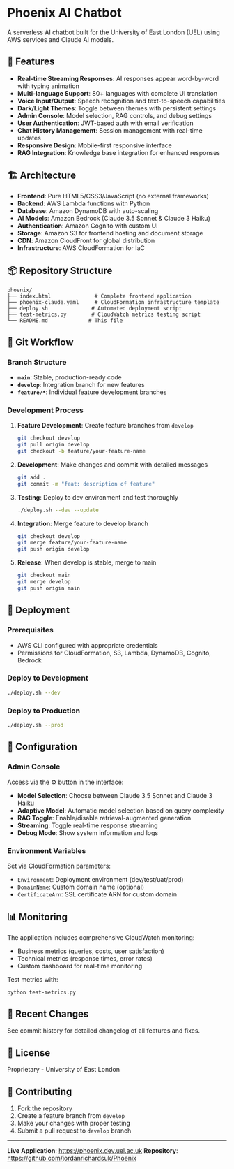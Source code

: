 # Phoenix AI Chatbot

A serverless AI chatbot built for the University of East London (UEL) using AWS services and Claude AI models.

## 🚀 Features

- **Real-time Streaming Responses**: AI responses appear word-by-word with typing animation
- **Multi-language Support**: 80+ languages with complete UI translation
- **Voice Input/Output**: Speech recognition and text-to-speech capabilities
- **Dark/Light Themes**: Toggle between themes with persistent settings
- **Admin Console**: Model selection, RAG controls, and debug settings
- **User Authentication**: JWT-based auth with email verification
- **Chat History Management**: Session management with real-time updates
- **Responsive Design**: Mobile-first responsive interface
- **RAG Integration**: Knowledge base integration for enhanced responses

## 🏗️ Architecture

- **Frontend**: Pure HTML5/CSS3/JavaScript (no external frameworks)
- **Backend**: AWS Lambda functions with Python
- **Database**: Amazon DynamoDB with auto-scaling
- **AI Models**: Amazon Bedrock (Claude 3.5 Sonnet & Claude 3 Haiku)
- **Authentication**: Amazon Cognito with custom UI
- **Storage**: Amazon S3 for frontend hosting and document storage
- **CDN**: Amazon CloudFront for global distribution
- **Infrastructure**: AWS CloudFormation for IaC

## 📦 Repository Structure

```
phoenix/
├── index.html              # Complete frontend application
├── phoenix-claude.yaml     # CloudFormation infrastructure template
├── deploy.sh              # Automated deployment script
├── test-metrics.py        # CloudWatch metrics testing script
└── README.md             # This file
```

## 🔄 Git Workflow

### Branch Structure
- **`main`**: Stable, production-ready code
- **`develop`**: Integration branch for new features
- **`feature/*`**: Individual feature development branches

### Development Process
1. **Feature Development**: Create feature branches from `develop`
   ```bash
   git checkout develop
   git pull origin develop
   git checkout -b feature/your-feature-name
   ```

2. **Development**: Make changes and commit with detailed messages
   ```bash
   git add .
   git commit -m "feat: description of feature"
   ```

3. **Testing**: Deploy to dev environment and test thoroughly
   ```bash
   ./deploy.sh --dev --update
   ```

4. **Integration**: Merge feature to develop branch
   ```bash
   git checkout develop
   git merge feature/your-feature-name
   git push origin develop
   ```

5. **Release**: When develop is stable, merge to main
   ```bash
   git checkout main
   git merge develop
   git push origin main
   ```

## 🚀 Deployment

### Prerequisites
- AWS CLI configured with appropriate credentials
- Permissions for CloudFormation, S3, Lambda, DynamoDB, Cognito, Bedrock

### Deploy to Development
```bash
./deploy.sh --dev
```

### Deploy to Production
```bash
./deploy.sh --prod
```

## 🔧 Configuration

### Admin Console
Access via the ⚙️ button in the interface:
- **Model Selection**: Choose between Claude 3.5 Sonnet and Claude 3 Haiku
- **Adaptive Model**: Automatic model selection based on query complexity
- **RAG Toggle**: Enable/disable retrieval-augmented generation
- **Streaming**: Toggle real-time response streaming
- **Debug Mode**: Show system information and logs

### Environment Variables
Set via CloudFormation parameters:
- `Environment`: Deployment environment (dev/test/uat/prod)
- `DomainName`: Custom domain name (optional)
- `CertificateArn`: SSL certificate ARN for custom domain

## 📊 Monitoring

The application includes comprehensive CloudWatch monitoring:
- Business metrics (queries, costs, user satisfaction)
- Technical metrics (response times, error rates)
- Custom dashboard for real-time monitoring

Test metrics with:
```bash
python test-metrics.py
```

## 🐛 Recent Changes

See commit history for detailed changelog of all features and fixes.

## 📝 License

Proprietary - University of East London

## 🤝 Contributing

1. Fork the repository
2. Create a feature branch from `develop`
3. Make your changes with proper testing
4. Submit a pull request to `develop` branch

---

**Live Application**: https://phoenix.dev.uel.ac.uk
**Repository**: https://github.com/jordanrichardsuk/Phoenix